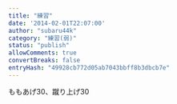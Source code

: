 ```yaml
---
title: "練習"
date: '2014-02-01T22:07:00'
author: "subaru44k"
category: "練習(弱)"
status: "publish"
allowComments: true
convertBreaks: false
entryHash: "49928cb772d05ab7043bbff8b3dbcb7e"
---
```

ももあげ30、蹴り上げ30
